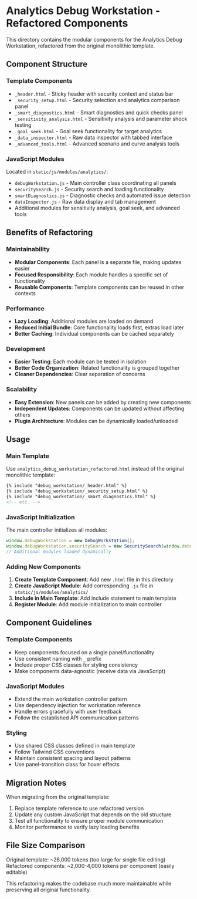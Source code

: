 # Analytics Debug Workstation - Refactored Components

This directory contains the modular components for the Analytics Debug Workstation, refactored from the original monolithic template.

## Component Structure

### Template Components
- `_header.html` - Sticky header with security context and status bar
- `_security_setup.html` - Security selection and analytics comparison panel
- `_smart_diagnostics.html` - Smart diagnostics and quick checks panel
- `_sensitivity_analysis.html` - Sensitivity analysis and parameter shock testing
- `_goal_seek.html` - Goal seek functionality for target analytics
- `_data_inspector.html` - Raw data inspector with tabbed interface
- `_advanced_tools.html` - Advanced scenario and curve analysis tools

### JavaScript Modules
Located in `static/js/modules/analytics/`:
- `debugWorkstation.js` - Main controller class coordinating all panels
- `securitySearch.js` - Security search and loading functionality
- `smartDiagnostics.js` - Diagnostic checks and automated issue detection
- `dataInspector.js` - Raw data display and tab management
- Additional modules for sensitivity analysis, goal seek, and advanced tools

## Benefits of Refactoring

### Maintainability
- **Modular Components**: Each panel is a separate file, making updates easier
- **Focused Responsibility**: Each module handles a specific set of functionality
- **Reusable Components**: Template components can be reused in other contexts

### Performance
- **Lazy Loading**: Additional modules are loaded on demand
- **Reduced Initial Bundle**: Core functionality loads first, extras load later
- **Better Caching**: Individual components can be cached separately

### Development
- **Easier Testing**: Each module can be tested in isolation
- **Better Code Organization**: Related functionality is grouped together
- **Cleaner Dependencies**: Clear separation of concerns

### Scalability
- **Easy Extension**: New panels can be added by creating new components
- **Independent Updates**: Components can be updated without affecting others
- **Plugin Architecture**: Modules can be dynamically loaded/unloaded

## Usage

### Main Template
Use `analytics_debug_workstation_refactored.html` instead of the original monolithic template:

```html
{% include "debug_workstation/_header.html" %}
{% include "debug_workstation/_security_setup.html" %}
{% include "debug_workstation/_smart_diagnostics.html" %}
<!-- etc. -->
```

### JavaScript Initialization
The main controller initializes all modules:

```javascript
window.debugWorkstation = new DebugWorkstation();
window.debugWorkstation.securitySearch = new SecuritySearch(window.debugWorkstation);
// Additional modules loaded dynamically
```

### Adding New Components

1. **Create Template Component**: Add new `.html` file in this directory
2. **Create JavaScript Module**: Add corresponding `.js` file in `static/js/modules/analytics/`
3. **Include in Main Template**: Add include statement to main template
4. **Register Module**: Add module initialization to main controller

## Component Guidelines

### Template Components
- Keep components focused on a single panel/functionality
- Use consistent naming with `_` prefix
- Include proper CSS classes for styling consistency
- Make components data-agnostic (receive data via JavaScript)

### JavaScript Modules
- Extend the main workstation controller pattern
- Use dependency injection for workstation reference
- Handle errors gracefully with user feedback
- Follow the established API communication patterns

### Styling
- Use shared CSS classes defined in main template
- Follow Tailwind CSS conventions
- Maintain consistent spacing and layout patterns
- Use panel-transition class for hover effects

## Migration Notes

When migrating from the original template:
1. Replace template reference to use refactored version
2. Update any custom JavaScript that depends on the old structure
3. Test all functionality to ensure proper module communication
4. Monitor performance to verify lazy loading benefits

## File Size Comparison

Original template: ~26,000 tokens (too large for single file editing)
Refactored components: ~2,000-4,000 tokens per component (easily editable)

This refactoring makes the codebase much more maintainable while preserving all original functionality.